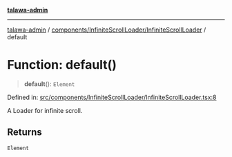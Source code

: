 [**talawa-admin**](../../../../README.md)

***

[talawa-admin](../../../../README.md) / [components/InfiniteScrollLoader/InfiniteScrollLoader](../README.md) / default

# Function: default()

> **default**(): `Element`

Defined in: [src/components/InfiniteScrollLoader/InfiniteScrollLoader.tsx:8](https://github.com/gautam-divyanshu/talawa-admin/blob/619e831a8e34de2906df3277eb6df8b5309fb2fc/src/components/InfiniteScrollLoader/InfiniteScrollLoader.tsx#L8)

A Loader for infinite scroll.

## Returns

`Element`
